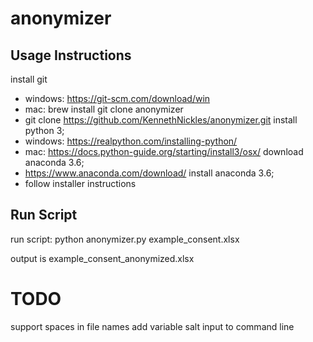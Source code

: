# anonymizer

## Usage Instructions
install git
 - windows: https://git-scm.com/download/win
 - mac: brew install git
clone anonymizer
 - git clone https://github.com/KennethNickles/anonymizer.git
install python 3; 
 - windows: https://realpython.com/installing-python/ 
 - mac: https://docs.python-guide.org/starting/install3/osx/
download anaconda 3.6; 
 - https://www.anaconda.com/download/
install anaconda 3.6; 
 - follow installer instructions

## Run Script
run script: python anonymizer.py example_consent.xlsx

output is example_consent_anonymized.xlsx

# TODO
support spaces in file names
add variable salt input to command line
